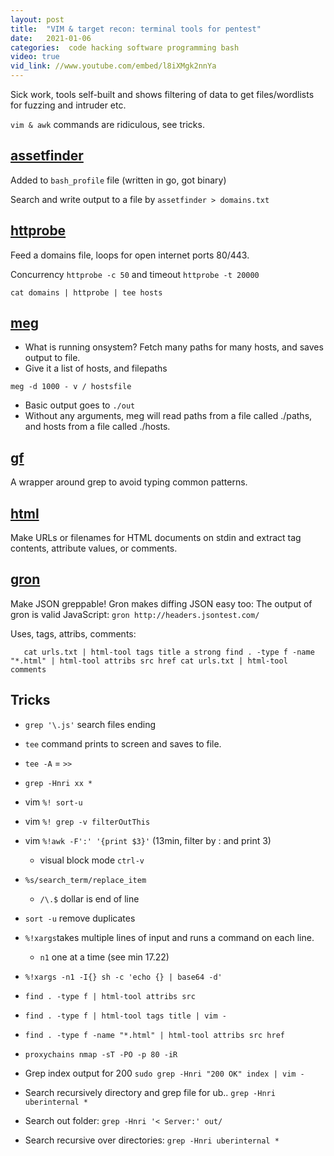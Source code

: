 ```yaml
---
layout: post
title:  "VIM & target recon: terminal tools for pentest"
date:   2021-01-06
categories:  code hacking software programming bash
video: true
vid_link: //www.youtube.com/embed/l8iXMgk2nnYa
---
```


Sick work, tools self-built and shows filtering of data to get files/wordlists for fuzzing and intruder etc.   

`vim & awk` commands are ridiculous, see tricks.

## [assetfinder](//github.com/tomnomnom/assetfinder)

Added to `bash_profile` file (written in go, got binary)

Search and write output to a file by `assetfinder > domains.txt`

## [httprobe](//github.com/tomnomnom/httprobe)

Feed a domains file, loops for open internet ports 80/443.

Concurrency `httprobe -c 50` and timeout `httprobe -t 20000`

`cat domains | httprobe | tee hosts`

## [meg](//github.com/tomnomnom/meg)

- What is running onsystem?  Fetch many paths for many hosts, and saves output to file.
- Give it a list of hosts, and filepaths

`meg -d 1000 - v / hostsfile`

- Basic output goes to `./out` 
- Without any arguments, meg will read paths from a file called ./paths, and hosts from a file called ./hosts.

## [gf](//github.com/tomnomnom/gf)

A wrapper around grep to avoid typing common patterns.

## [html](//github.com/tomnomnom/hacks/tree/master/html-tool)
Make URLs or filenames for HTML documents on stdin and extract tag contents, attribute values, or comments.

## [gron](//github.com/tomnomnom/gron)
Make JSON greppable!
Gron makes diffing JSON easy too:
The output of gron is valid JavaScript:
`gron http://headers.jsontest.com/`

Uses, tags, attribs, comments:

`   cat urls.txt | html-tool tags title a strong
	find . -type f -name "*.html" | html-tool attribs src href
	cat urls.txt | html-tool comments`

## Tricks

- `grep '\.js'` search files ending
- `tee` command prints to screen and saves to file.
- `tee -A` = `>>`
- `grep -Hnri xx *`
- vim `%! sort-u`
- vim `%! grep -v filterOutThis `

- vim `%!awk -F':' '{print $3}'` (13min, filter by : and print 3)
	- visual block mode `ctrl-v`

- `%s/search_term/replace_item`
	- `/\.$` dollar is end of line
- `sort -u` remove duplicates

- `%!xargs`takes multiple lines of input and runs a command on each line.
	- `n1` one at a time (see min 17.22)
- `%!xargs -n1 -I{} sh -c 'echo {} | base64 -d'`

- `find . -type f | html-tool attribs src`
- `find . -type f | html-tool tags title | vim -`
- `find . -type f -name "*.html" | html-tool attribs src href`

- `proxychains nmap -sT -PO -p 80 -iR`

- Grep index output for 200 `sudo grep -Hnri "200 OK" index | vim -`
- Search recursively directory and grep file for ub.. `grep -Hnri uberinternal *`
- Search out folder: `grep -Hnri '< Server:' out/`
- Search recursive over directories: `grep -Hnri uberinternal *`

